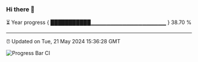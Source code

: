 ### Hi there 👋

⏳ Year progress { ███████████▁▁▁▁▁▁▁▁▁▁▁▁▁▁▁▁▁▁▁ } 38.70 %

---

⏰ Updated on Tue, 21 May 2024 15:36:28 GMT

![Progress Bar CI](https://github.com/IshwaranRudhara/GIT-ACTION/workflows/Progress%20Bar%20CI/badge.svg)
